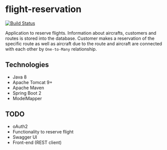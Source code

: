 # flight-reservation
[![Build Status](https://travis-ci.com/sergeivisotsky/flight-reservation.svg?branch=master)](https://travis-ci.com/sergeivisotsky/flight-reservation)

Application to reserve flights.
Information about aircrafts, customers and routes is stored into the database.
Customer makes a reservation of the specific route as well as aircraft due to the route and aircraft are connected with each other by `One-to-Many` relationship.

## Technologies
* Java 8
* Apache Tomcat 9+
* Apache Maven
* Spring Boot 2
* ModelMapper

## TODO 
* oAuth2
* Functionality to reserve flight
* Swagger UI
* Front-end (REST client)